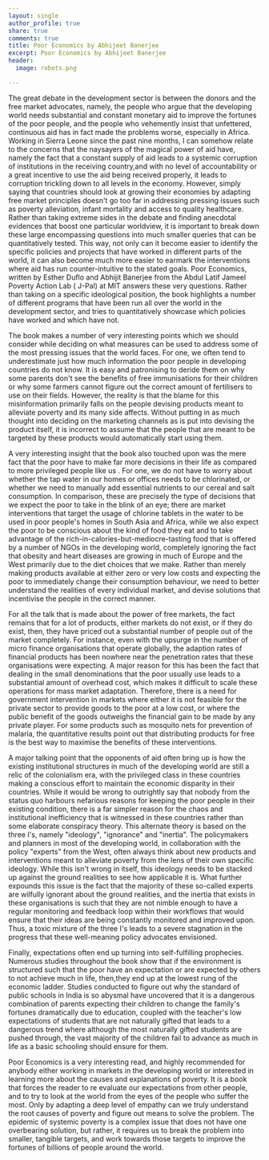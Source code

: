 ```yaml
---
layout: single
author_profile: true
share: true 
comments: true
title: Poor Economics by Abhijeet Banerjee  
excerpt: Poor Economics by Abhijeet Banerjee 
header:
  image: robots.png 

--- 
```




The great debate in the development sector is between the donors and the free market advocates, namely, the people who argue that the developing world needs substantial and constant monetary aid to improve the fortunes of the poor people, and the people who vehemently insist that unfettered, continuous aid has in fact made the problems worse, especially in Africa. Working in Sierra Leone since the past nine months, I can somehow relate to the concerns that the naysayers of the magical power of aid have, namely the fact that a constant supply of aid leads to a systemic corruption of institutions in the receiving country,and with no level of accountability or a great incentive to use the aid being received properly, it leads to corruption trickling down to all levels in the economy. However, simply saying that countries should look at growing their economies by adapting free market principles doesn't go too far in addressing pressing issues such as poverty alleviation, infant mortality and access to quality healthcare. Rather than taking extreme sides in the debate and finding anecdotal evidences that boost one particular worldview, it is important to break down these large encompassing questions into much smaller queries that can be quantitatively tested. This way, not only can it become easier to identify the specific policies and projects that have worked in different parts of the world, it can also become much more easier to earmark the interventions where aid has run counter-intuitive to the stated goals. Poor Economics, written by Esther Duflo and Abhijit Banerjee from the Abdul Latif Jameel Poverty Action Lab ( J-Pal) at MIT answers these very questions. Rather than taking on a specific ideological position, the book highlights a number of different programs that have been run all over the world in the development sector, and tries to quantitatively showcase which policies have worked and which have not.

The book makes a number of very interesting points which we should consider while deciding on what measures can be used to address some of the most pressing issues that the world faces. For one, we often tend to underestimate just how much information the poor people in developing countries do not know. It is easy and patronising to deride them on why some parents don't see the benefits of free immunisations for their children or why some farmers cannot figure out the correct amount of fertilisers to use on their fields. However, the reality is that the blame for this misinformation primarily falls on the people devising products meant to alleviate poverty and its many side affects. Without putting in as much thought into deciding on the marketing channels as is put into devising the product itself, it is incorrect to assume that the people that are meant to be targeted by these products would automatically start using them.

A very interesting insight that the book also touched upon was the mere fact that the poor have to make far more decisions in their life as compared to more privileged people like us . For one, we do not have to worry about whether the tap water in our homes or offices needs to be chlorinated, or whether we need to manually add essential nutrients to our cereal and salt consumption. In comparison, these are precisely the type of decisions that we expect the poor to take in the blink of an eye; there are market interventions that target the usage of chlorine tablets in the water to be used in poor people's homes in South Asia and Africa, while we also expect the poor to be conscious about the kind of food they eat and to take advantage of the rich-in-calories-but-mediocre-tasting food that is offered by a number of NGOs in the developing world, completely ignoring the fact that obesity and heart diseases are growing in much of Europe and the West primarily due to the diet choices that we make. Rather than merely making products available at either zero or very low costs and expecting the poor to immediately change their consumption behaviour, we need to better understand the realities of every individual market, and devise solutions that incentivise the people in the correct manner.

For all the talk that is made about the power of free markets, the fact remains that for a lot of products, either markets do not exist, or if they do exist, then, they have priced out a substantial number of people out of the market completely. For instance, even with the upsurge in the number of micro finance organisations that operate globally, the adaption rates of financial products has been nowhere near the penetration rates that these organisations were expecting. A major reason for this has been the fact that dealing in the small denominations that the poor usually use leads to a substantial amount of overhead cost, which makes it difficult to scale these operations for mass market adaptation. Therefore, there is a need for government intervention in markets where either it is not feasible for the private sector to provide goods to the poor at a low cost, or where the public benefit of the goods outweighs the financial gain to be made by any private player. For some products such as mosquito nets for prevention of malaria, the quantitative results point out that distributing products for free is the best way to maximise the benefits of these interventions.

A major talking point that the opponents of aid often bring up is how the existing institutional structures in much of the developing world are still a relic of the colonialism era, with the privileged class in these countries making a conscious effort to maintain the economic disparity in their countries. While it would be wrong to outrightly say that nobody from the status quo harbours nefarious reasons for keeping the poor people in their existing condition, there is a far simpler reason for the chaos and institutional inefficiency that is witnessed in these countries rather than some elaborate conspiracy theory. This alternate theory is based on the three I's, namely "ideology", "ignorance" and "inertia". The policymakers and planners in most of the developing world, in collaboration with the policy "experts" from the West, often always think about new products and interventions meant to alleviate poverty from the lens of their own specific ideology. While this isn't wrong in itself, this ideology needs to be stacked up against the ground realities to see how applicable it is. What further expounds this issue is the fact that the majority of these so-called experts are wilfully ignorant about the ground realities, and the inertia that exists in these organisations is such that they are not nimble enough to have a regular monitoring and feedback loop within their workflows that would ensure that their ideas are being constantly monitored and improved upon. Thus, a toxic mixture of the three I's leads to a severe stagnation in the progress that these well-meaning policy advocates envisioned.

Finally, expectations often end up turning into self-fulfilling prophecies. Numerous studies throughout the book show that if the environment is structured such that the poor have an expectation or are expected by others to not achieve much in life, then,they end up at the lowest rung of the economic ladder. Studies conducted to figure out why the standard of public schools in India is so abysmal have uncovered that it is a dangerous combination of parents expecting their children to change the family's fortunes dramatically due to education, coupled with the teacher's low expectations of students that are not naturally gifted that leads to a dangerous trend where although the most naturally gifted students are pushed through, the vast majority of the children fail to advance as much in life as a basic schooling should ensure for them.

Poor Economics is a very interesting read, and highly recommended for anybody either working in markets in the developing world or interested in learning more about the causes and explanations of poverty. It is a book that forces the reader to re evaluate our expectations from other people, and to try to look at the world from the eyes of the people who suffer the most. Only by adapting a deep level of empathy can we truly understand the root causes of poverty and figure out means to solve the problem. The epidemic of systemic poverty is a complex issue that does not have one overbearing solution, but rather, it requires us to break the problem into smaller, tangible targets, and work towards those targets to improve the fortunes of billions of people around the world.